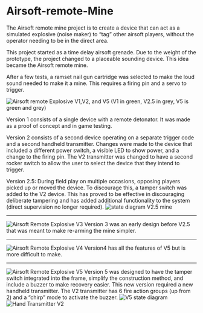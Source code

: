 # Airsoft-remote-Mine
The Airsoft remote mine project is to create a device that can act as a simulated explosive (noise maker) to “tag” other airsoft players, without the operator needing to be in the direct area.

This project started as a time delay airsoft grenade. Due to the weight of the prototype, the project changed to a placeable sounding device. This idea became the Airsoft remote mine. 

After a few tests, a ramset nail gun cartridge was selected to make the loud sound needed to make it a mine. This requires a firing pin and a servo to trigger. 

![Airsoft remote Explosive V1,V2, and V5](/images/ARE%202.jpg)
(V1 in green, V2.5 in grey, V5 is green and grey)

Version 1 consists of a single device with a remote detonator. It was made as a proof of concept and in game testing. 

Version 2 consists of a second device operating on a separate trigger code and a second handheld transmitter. Changes were made to the device that included a different power switch, a visible LED to show power, and a change to the firing pin. The V2 transmitter was changed to have a second rocker switch to allow the user to select the device that they intend to trigger. 

Version 2.5: During field play on multiple occasions, opposing players picked up or moved the device. To discourage this, a tamper switch was added to the V2 device. This has proved to be effective in discouraging deliberate tampering and has added additional functionality to the system (direct supervision no longer required). 
![state diagram V2.5 mine](/images/State%20diagram%20v2%205.PNG)
_____________________________________
![Airsoft Remote Explosive V3](/images/Airsoft%20Remote%20Mine%20V3.PNG)
Version 3 was an early design before V2.5 that was meant to make re-arming the mine simpler. 
_____________________________________
![Airsoft Remote Explosive V4](/images/Airsoft%20Remote%20Mine%20V4.PNG)
Version4 has all the features of V5 but is more difficult to make. 
_____________________________________
![Airsoft Remote Explosive V5](/images/Airsoft%20Remote%20Mine%20V5.PNG)
Version 5 was designed to have the tamper switch integrated into the frame, simplify the construction method, and include a buzzer to make recovery easier. This new version required a new handheld transmitter. The V2 transmitter has 6 fire action groups (up from 2) and a “chirp” mode to activate the buzzer. 
![V5 state diagram](/images/V5%20state%20diagram.PNG)
![Hand Transmitter V2](/images/Airsoft%20Remote%20Mine%20Hand%20unit%20V2.PNG)
